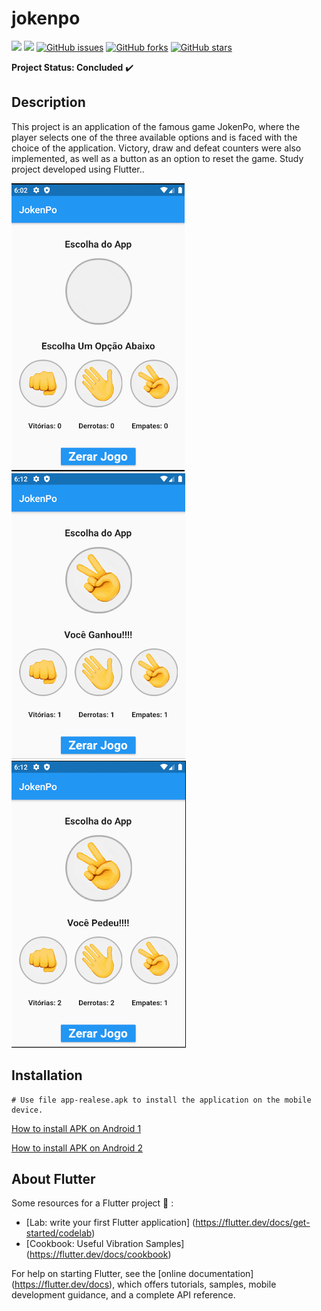 # jokenpo

<img src="https://img.shields.io/static/v1?label=version&message=v1.0&color=success&style=flat"/> <img src="https://img.shields.io/static/v1?label=build&message=passing&color=success&style=flat"/>
<a href="https://github.com/Prof-Rodrigo-Silva/jokenPo/issues"><img alt="GitHub issues" src="https://img.shields.io/github/issues/Prof-Rodrigo-Silva/jokenPo"></a>
<a href="https://github.com/Prof-Rodrigo-Silva/jokenPo/network"><img alt="GitHub forks" src="https://img.shields.io/github/forks/Prof-Rodrigo-Silva/jokenPo"></a>
<a href="https://github.com/Prof-Rodrigo-Silva/jokenPo/stargazers"><img alt="GitHub stars" src="https://img.shields.io/github/stars/Prof-Rodrigo-Silva/jokenPo"></a>


**Project Status: Concluded** :heavy_check_mark:

## **Description**

This project is an application of the famous game JokenPo, where the player selects one of the three available options and is faced with the choice of the application.
Victory, draw and defeat counters were also implemented, as well as a button as an option to reset the game. Study project developed using Flutter..

<img src="https://github.com/Prof-Rodrigo-Silva/jokenPo/blob/master/1.png">   <img src="https://github.com/Prof-Rodrigo-Silva/jokenPo/blob/master/2.png">   <img src="https://github.com/Prof-Rodrigo-Silva/jokenPo/blob/master/3.png">

## **Installation**

```
# Use file app-realese.apk to install the application on the mobile device.
```

[How to install APK on Android 1](https://www.techtudo.com.br/dicas-e-tutoriais/2018/10/como-instalar-apk-no-android.ghtml)

[How to install APK on Android 2](https://www.softdownload.com.br/como-instalar-aplicativos-apk-android.html)

## **About Flutter**

Some resources for a Flutter project :hammer: :

- [Lab: write your first Flutter application] (https://flutter.dev/docs/get-started/codelab)
- [Cookbook: Useful Vibration Samples] (https://flutter.dev/docs/cookbook)

For help on starting Flutter, see the
[online documentation] (https://flutter.dev/docs), which offers tutorials,
samples, mobile development guidance, and a complete API reference.
